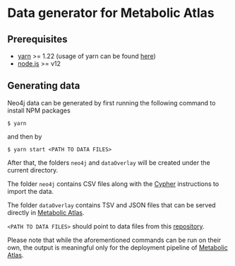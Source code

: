 # Data generator for Metabolic Atlas

## Prerequisites

 * [yarn](https://yarnpkg.com/) >= 1.22 (usage of yarn can be found
   [here](https://classic.yarnpkg.com/en/docs/cli/#toc-default-commandl))
 * [node.js](https://nodejs.org) >= v12

## Generating data

Neo4j data can be generated by first running the following command to install
NPM packages

    $ yarn

and then by

    $ yarn start <PATH TO DATA FILES>


After that, the folders `neo4j` and `dataOverlay` will be created under the current directory.

The folder `neo4j` contains CSV files along with the [Cypher](https://neo4j.com/developer/cypher/) instructions to import the data.

The folder `dataOverlay` contains TSV and JSON files that can be served directly in [Metabolic Atlas](https://github.com/MetabolicAtlas/MetabolicAtlas).

`<PATH TO DATA FILES>` should point to data files from this [repository](https://github.com/MetabolicAtlas/data-files).

Please note that while the aforementioned commands can be run on their own, the
output is meaningful only for the deployment pipeline of [Metabolic Atlas](https://github.com/MetabolicAtlas/MetabolicAtlas).

